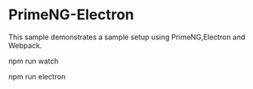 # PrimeNG-Electron
This sample demonstrates a sample setup using PrimeNG,Electron and Webpack.

npm run watch

npm run electron
